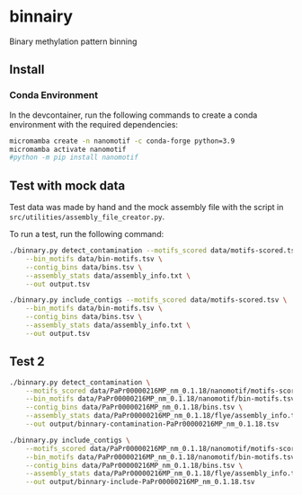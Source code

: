 # binnairy

Binary methylation pattern binning

## Install

### Conda Environment

In the devcontainer, run the following commands to create a conda environment with the required dependencies:

```bash
micromamba create -n nanomotif -c conda-forge python=3.9
micromamba activate nanomotif
#python -m pip install nanomotif
```

## Test with mock data

Test data was made by hand and the mock assembly file with the script in `src/utilities/assembly_file_creator.py`.

To run a test, run the following command:

```bash
./binnary.py detect_contamination --motifs_scored data/motifs-scored.tsv \
    --bin_motifs data/bin-motifs.tsv \
    --contig_bins data/bins.tsv \
    --assembly_stats data/assembly_info.txt \
    --out output.tsv
```

```bash
./binnary.py include_contigs --motifs_scored data/motifs-scored.tsv \
    --bin_motifs data/bin-motifs.tsv \
    --contig_bins data/bins.tsv \
    --assembly_stats data/assembly_info.txt \
    --out output.tsv
```


## Test 2
    

```bash
./binnary.py detect_contamination \
    --motifs_scored data/PaPr00000216MP_nm_0.1.18/nanomotif/motifs-scored.tsv \
    --bin_motifs data/PaPr00000216MP_nm_0.1.18/nanomotif/bin-motifs.tsv \
    --contig_bins data/PaPr00000216MP_nm_0.1.18/bins.tsv \
    --assembly_stats data/PaPr00000216MP_nm_0.1.18/flye/assembly_info.txt \
    --out output/binnary-contamination-PaPr00000216MP_nm_0.1.18.tsv
```

```bash
./binnary.py include_contigs \
    --motifs_scored data/PaPr00000216MP_nm_0.1.18/nanomotif/motifs-scored.tsv \
    --bin_motifs data/PaPr00000216MP_nm_0.1.18/nanomotif/bin-motifs.tsv \
    --contig_bins data/PaPr00000216MP_nm_0.1.18/bins.tsv \
    --assembly_stats data/PaPr00000216MP_nm_0.1.18/flye/assembly_info.txt \
    --out output/binnary-include-PaPr00000216MP_nm_0.1.18.tsv
```
